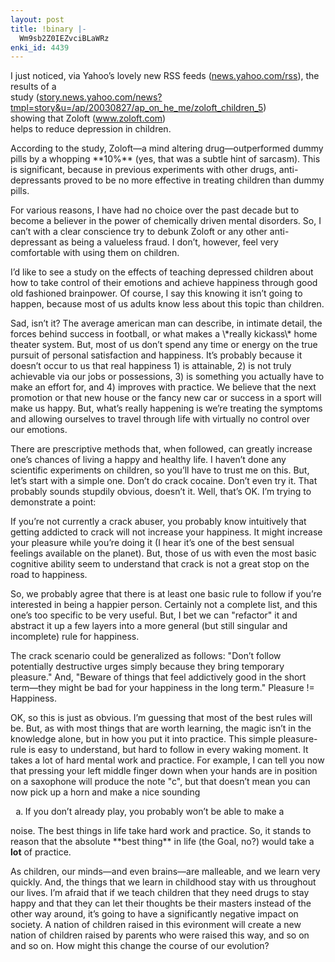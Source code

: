 ```yaml
---
layout: post
title: !binary |-
  Wm9sb2Z0IEZvciBLaWRz
enki_id: 4439
---
```


I just noticed, via Yahoo’s lovely new RSS feeds (<a
href="http://news.yahoo.com/rss">news.yahoo.com/rss</a>), the results of
a  
study (<a
href="http://story.news.yahoo.com/news?tmpl=story&u=/ap/20030827/ap_on_he_me/zoloft_children_5">story.news.yahoo.com/news?tmpl=story&u=/ap/20030827/ap\_on\_he\_me/zoloft\_children\_5</a>)  
showing that Zoloft
(<a href="http://www.zoloft.com">www.zoloft.com</a>)  
helps to reduce depression in children.

<p>
According to the study, Zoloft—a mind altering  
drug—outperformed dummy pills by a whopping **10%** (yes, that was a  
subtle hint of sarcasm). This is significant, because in previous  
experiments with other drugs, anti-depressants proved to be no more  
effective in treating children than dummy pills.

</p>
<p>
For various reasons, I have had no choice over the past decade but to  
become a believer in the power of chemically driven mental disorders.
So, I  
can’t with a clear conscience try to debunk Zoloft or any other  
anti-depressant as being a valueless fraud. I don’t, however, feel  
very comfortable with using them on children.

</p>
<p>
I’d like to see a study on the effects of teaching depressed children  
about how to take control of their emotions and achieve happiness
through  
good old fashioned brainpower. Of course, I say this knowing it isn’t  
going to happen, because most of us adults know less about this topic
than  
children.

</p>
<p>
Sad, isn’t it? The average american man can describe, in intimate  
detail, the forces behind success in football, or what makes a
\*really  
kickass\* home theater system. But, most of us don’t spend any time or  
energy on the true pursuit of personal satisfaction and happiness.  
It’s probably because it doesn’t occur to us that real  
happiness 1) is attainable, 2) is not truly achievable via our jobs or  
possessions, 3) is something you actually have to make an effort for,
and  
4) improves with practice. We believe that the next promotion or that
new  
house or the fancy new car or success in a sport will make us happy.
But,  
what’s really happening is we’re treating the symptoms and  
allowing ourselves to travel through life with virtually no control
over  
our emotions.

</p>
<p>
There are prescriptive methods that, when followed, can greatly
increase  
one’s chances of living a happy and healthy life. I haven’t  
done any scientific experiments on children, so you’ll have to trust  
me on this. But, let’s start with a simple one. Don’t do crack  
cocaine. Don’t even try it. That probably sounds stupdily obvious,  
doesn’t it. Well, that’s OK. I’m trying to demonstrate a  
point:

</p>
<p>
If you’re not currently a crack abuser, you probably know intuitively  
that getting addicted to crack will not increase your happiness. It
might  
increase your pleasure while you’re doing it (I hear it’s one  
of the best sensual feelings available on the planet). But, those of
us  
with even the most basic cognitive ability seem to understand that crack
is  
not a great stop on the road to happiness.

</p>
<p>
So, we probably agree that there is at least one basic rule to follow
if  
you’re interested in being a happier person. Certainly not a complete  
list, and this one’s too specific to be very useful. But, I bet we  
can "refactor&quot; it and abstract it up a few layers into a more  
general (but still singular and incomplete) rule for happiness.

</p>
<p>
The crack scenario could be generalized as follows: "Don’t  
follow potentially destructive urges simply because they bring
temporary  
pleasure." And, "Beware of things that feel addictively good in  
the short term—they might be bad for your happiness in the long  
term." Pleasure != Happiness.

</p>
<p>
OK, so this is just as obvious. I’m guessing that most of the best  
rules will be. But, as with most things that are worth learning, the
magic  
isn’t in the knowledge alone, but in how you put it into practice.  
This simple pleasure-rule is easy to understand, but hard to follow in  
every waking moment. It takes a lot of hard mental work and practice.
For  
example, I can tell you now that pressing your left middle finger down
when  
your hands are in position on a saxophone will produce the note  
"c&quot;, but that doesn’t mean you can now pick up a horn and  
make a nice sounding

</p>
<ol>
<li type="a">
If you don’t already play, you probably won’t be able to make a

</li>
</ol>
<p>
noise. The best things in life take hard work and practice. So, it
stands  
to reason that the absolute **best thing** in life (the Goal, no?) would
take  
a <b>lot</b> of practice.

</p>
<p>
As children, our minds—and even brains—are malleable, and we  
learn very quickly. And, the things that we learn in childhood stay with
us  
throughout our lives. I’m afraid that if we teach children that they  
need drugs to stay happy and that they can let their thoughts be their  
masters instead of the other way around, it’s going to have a  
significantly negative impact on society. A nation of children raised
in  
this evironment will create a new nation of children raised by parents
who  
were raised this way, and so on and so on. How might this change the
course  
of our evolution?

</p>
